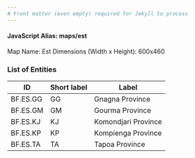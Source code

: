 ```yaml
---
# Front matter (even empty) required for Jekyll to process
---
```


#### JavaScript Alias: maps/est

Map Name: Est
Dimensions (Width x Height): 600x460

### List of Entities

ID | Short label | Label
---|---|---|
BF.ES.GG|GG|Gnagna Province
BF.ES.GM|GM|Gourma Province
BF.ES.KJ|KJ|Komondjari Province
BF.ES.KP|KP|Kompienga Province
BF.ES.TA|TA|Tapoa Province
